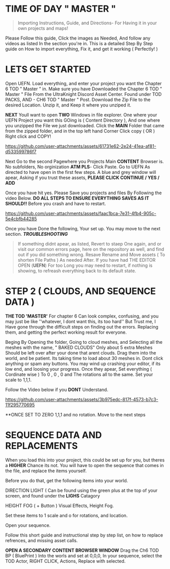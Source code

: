 # TIME OF DAY " MASTER " 
> Importing Instructions, Guide, and Directions- For Having it in your own projects and maps!

Please Follow this guide, Click the images as Needed, And follow any videos as listed In the section you're in. This is a detailed Step By Step guide on How to import everything, Fix it, and get it working ( Perfectly! )


# LETS GET STARTED
Open UEFN. Load everything, and enter your project you want the Chapter 6 TOD " Master " in. Make sure you have Downloaded the Chapter 6 TOD " Master " File From the UltraKnight Discord Asset Center. Found under TOD PACKS, AND - CH6 TOD " Master " Post.
Download the Zip File to the desired Location. Unzip it, and Keep it where you unziped it.


**NEXT** Youll want to open **TWO** Windows in file explorer. One where your UEFN Project you want this GOing is ( Content Directory ), And one where you unzipped the File we just downloaded. 
Click the **MAIN** Folder that came from the zipped folder, and in the top left hand Corner Click copy ( OR ) Right click and COPY!

https://github.com/user-attachments/assets/61731e62-2e24-41ea-af81-d533599786f7

Next Go to the second Pagewhere you Projects Main **CONTENT** Browser is. No subfolders, No orginization **ATM PLS**- Click Paste. Go to UEFN As directed to have open in the first few steps.
A blue and grey window will apear, Asking if you trust these assets, **PLEASE CLICK CONTINUE / YES / ADD**

Once you have hit yes. Please Save you projects and files By Following the video Below. **DO ALL STEPS TO ENSURE EVERYTHING SAVES AS IT SHOULD!!** Before you crash and have to restart.

https://github.com/user-attachments/assets/faac1bca-7e31-4fb4-905c-5e4cbfb44285

Once you have Done the following, Your set up. You may move to the next section. 
***TROUBLESHOOTING*** 

> If something didnt apear, as listed, Revert to staep One again, and or visit our common errors page, here on the repository as well, and find out if you did something wrong.
> Resave Rename and Move assets ( To shorten File Paths ) As needed After.
> If you have had THE EDITOR OPEN (**UEFN**) For too Long you may need to restart, if nothing is showing, to refreash everything back to its default state.


# STEP 2 ( CLOUDS, AND SEQUENCE DATA )

**THE TOD 'MASTER'** For chapter 6 Can look complex, confusing, and you may just be like ''whatever, I dont want this, its too hard'' But Trust me, I Have gone through the difficult steps on finding out the errors. Replacing them, and getting the perfect working result for everyone.

Beging By Opening the folder, Going to cloud meshes, and Selecting all the meshes with the name,  " BAKED CLOUDS" Only about 5 extra Meshes Should be left over after your done that arent clouds.
Drag them into the world, and be patient. Its taking time to load about 30 meshes in. Dont click anything or spam any buttons. You may wind up crashing your editor, if its low end, and loosing your progress.
Once they apear, Set everything ( Cordinate wise ) To 0 , 0 , 0           and The rotations all to the same. Set your scale to 1,1,1.

Follow the Video below if you **DONT** Understand.


https://github.com/user-attachments/assets/3b975edc-817f-4573-b7c3-11f295770695



**ONCE SET TO ZERO 1,1,1 and no rotation. Move to the next steps

# SEQUENCE DATA AND REPLACEMENTS

When you load this into your project, this could be set up for you, but theres a **HIGHER** Chance its not. You will have to open the sequence that comes in the file, and replace the items yourself. 

Before you do that, get the following items into your world.


DIRECTION LIGHT ( Can be found using the green plus at the top of your screen, and found under the **LIGHS** Catagory

HEIGHT FOG ( + Button ) Visual Effects, Height Fog.


Set these items to 1 scale and o for rotations, and location.

Open your sequence.

Follow this short guide and instructional step by step list, on how to replace refrences, and missing asset calls.

**OPEN A SECONDARY CONTENT BROWSER WINDOW** Drag the Ch6 TOD BP ( BluePrint ) Into the worls and set at 0,0,0,
In your sequence, select the TOD Actor, RIGHT CLICK, Actions, Replace with selected.
